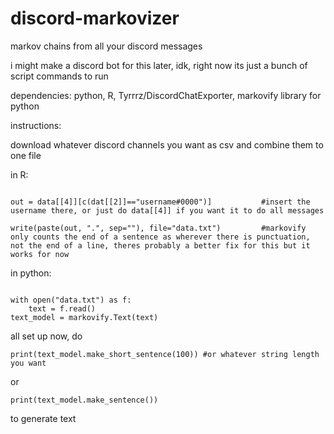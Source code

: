 # discord-markovizer
markov chains from all your discord messages

i might make a discord bot for this later, idk, right now its just a bunch of script commands to run

dependencies: python, R, Tyrrrz/DiscordChatExporter, markovify library for python

instructions: 

download whatever discord channels you want as csv and combine them to one file

in R:

```data = read.csv("file.csv", header=TRUE)

out = data[[4]][c(dat[[2]]=="username#0000")]           #insert the username there, or just do data[[4]] if you want it to do all messages

write(paste(out, ".", sep=""), file="data.txt")         #markovify only counts the end of a sentence as wherever there is punctuation, not the end of a line, theres probably a better fix for this but it works for now
```
in python:

```import markovify

with open("data.txt") as f:
    text = f.read()
text_model = markovify.Text(text)
```
all set up now, do

```print(text_model.make_short_sentence(100)) #or whatever string length you want```

or

```print(text_model.make_sentence())```

to generate text
